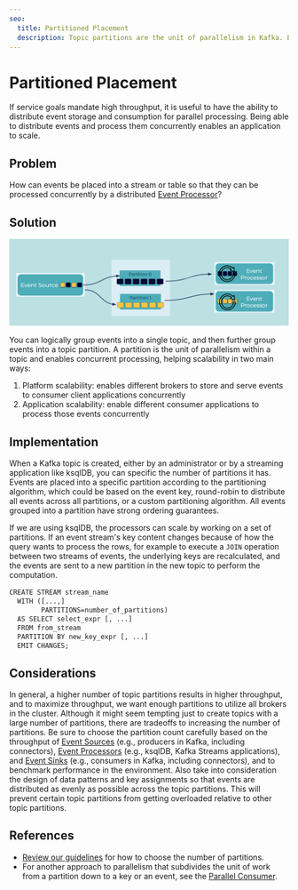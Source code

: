 ```yaml
---
seo:
  title: Partitioned Placement
  description: Topic partitions are the unit of parallelism in Kafka. Events can be written to different partitions, based on key or custom partitioner, or just round-robin across all partitions to distribute evenly.
---
```


# Partitioned Placement
If service goals mandate high throughput, it is useful to have the ability to distribute event storage and consumption for parallel processing.
Being able to distribute events and process them concurrently enables an application to scale.

## Problem
How can events be placed into a stream or table so that they can be processed concurrently by a distributed [Event Processor](../event-processing/event-processor.md)?

## Solution
![partitioned-placement](../img/partitioned-placement.png)

You can logically group events into a single topic, and then further group events into a topic partition.
A partition is the unit of parallelism within a topic and enables concurrent processing, helping scalability in two main ways:

1. Platform scalability: enables different brokers to store and serve events to consumer client applications concurrently
2. Application scalability: enable different consumer applications to process those events concurrently

## Implementation
When a Kafka topic is created, either by an administrator or by a streaming application like ksqlDB, you can specific the number of partitions it has.
Events are placed into a specific partition according to the partitioning algorithm, which could be based on the event key, round-robin to distribute all events across all partitions, or a custom partitioning algorithm.
All events grouped into a partition have strong ordering guarantees.

If we are using ksqlDB, the processors can scale by working on a set of partitions.
If an event stream's key content changes because of how the query wants to process the rows, for example to execute a `JOIN` operation between two streams of events, the underlying keys are recalculated, and the events are sent to a new partition in the new topic to perform the computation.

```
CREATE STREAM stream_name
  WITH ([...,]
        PARTITIONS=number_of_partitions)
  AS SELECT select_expr [, ...]
  FROM from_stream
  PARTITION BY new_key_expr [, ...]
  EMIT CHANGES;
```

## Considerations
In general, a higher number of topic partitions results in higher throughput, and to maximize throughput, we want enough partitions to utilize all brokers in the cluster.
Although it might seem tempting just to create topics with a large number of partitions, there are tradeoffs to increasing the number of partitions.
Be sure to choose the partition count carefully based on the throughput of [Event Sources](../event-source/event-source.md) (e.g., producers in Kafka, including connectors), [Event Processors](../event-processing/event-processor.md) (e.g., ksqlDB, Kafka Streams applications), and [Event Sinks](../event-sink/event-sink.md) (e.g., consumers in Kafka, including connectors), and to benchmark performance in the environment.
Also take into consideration the design of data patterns and key assignments so that events are distributed as evenly as possible across the topic partitions.
This will prevent certain topic partitions from getting overloaded relative to other topic partitions.

## References
* [Review our guidelines](https://www.confluent.io/blog/how-choose-number-topics-partitions-kafka-cluster) for how to choose the number of partitions.
* For another approach to parallelism that subdivides the unit of work from a partition down to a key or an event, see the [Parallel Consumer](https://github.com/confluentinc/parallel-consumer).
